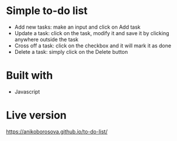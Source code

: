 # Simple to-do list
- Add new tasks: make an input and click on Add task
- Update a task: click on the task, modify it and save it by clicking anywhere outside the task
- Cross off a task: click on the checkbox and it will mark it as done
- Delete a task: simply click on the Delete button

# Built with
- Javascript

# Live version
https://anikoborosova.github.io/to-do-list/
